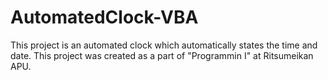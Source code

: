# AutomatedClock-VBA
This project is an automated clock which automatically states the time and date. This project was created as a part of "Programmin I" at Ritsumeikan APU.
